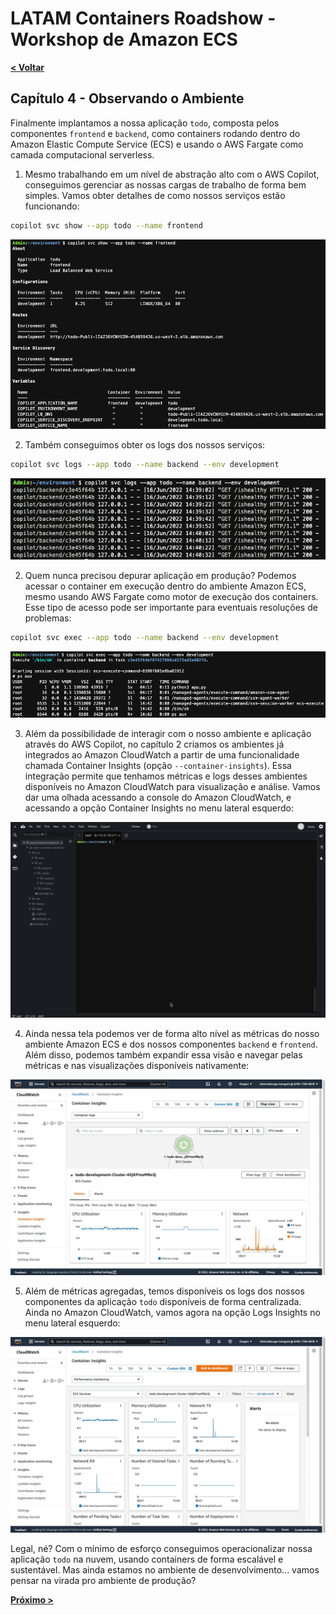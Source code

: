 # LATAM Containers Roadshow - Workshop de Amazon ECS

[**< Voltar**](./3-Deploy.md)

## Capítulo 4 - Observando o Ambiente

Finalmente implantamos a nossa aplicação `todo`, composta pelos componentes `frontend` e `backend`, como containers rodando dentro do Amazon Elastic Compute Service (ECS) e usando o AWS Fargate como camada computacional serverless. 

1. Mesmo trabalhando em um nível de abstração alto com o AWS Copilot, conseguimos gerenciar as nossas cargas de trabalho de forma bem simples. Vamos obter detalhes de como nossos serviços estão funcionando:

```bash
copilot svc show --app todo --name frontend
```

![Captura de tela com o resultado do comando 'copilot svc status'](../static/4.1-copilot_svc_show.png)

2. Também conseguimos obter os logs dos nossos serviços:

```bash
copilot svc logs --app todo --name backend --env development
```

![Captura de tela com o resultado do comando 'copilot svc status'](../static/4.2-copilot_svc_logs.png)

2. Quem nunca precisou depurar aplicação em produção? Podemos acessar o container em execução dentro do ambiente Amazon ECS, mesmo usando AWS Fargate como motor de execução dos containers. Esse tipo de acesso pode ser importante para eventuais resoluções de problemas:

```bash
copilot svc exec --app todo --name backend --env development
```

![Captura de tela com o resultado do comando 'copilot svc exec'](../static/4.3-copilot_svc_exec.png)

3. Além da possibilidade de interagir com o nosso ambiente e aplicação através do AWS Copilot, no capítulo 2 criamos os ambientes já integrados ao Amazon CloudWatch a partir de uma funcionalidade chamada Container Insights (opção `--container-insights`). Essa integração permite que tenhamos métricas e logs desses ambientes disponíveis no Amazon CloudWatch para visualização e análise. Vamos dar uma olhada acessando a console do Amazon CloudWatch, e acessando a opção Container Insights no menu lateral esquerdo:

![Imagem animada acessando a console do Amazon CloudWatch Container Insight](../static/4.4-cloudwatch_container_insights.gif)

4. Ainda nessa tela podemos ver de forma alto nível as métricas do nosso ambiente Amazon ECS e dos nossos componentes `backend` e `frontend`. Além disso, podemos também expandir essa visão e navegar pelas métricas e nas visualizações disponíveis nativamente:

![Imagem animada acessando a console do Amazon CloudWatch Container Insight](../static/4.5-cloudwatch_container_insights_details.gif)

5. Além de métricas agregadas, temos disponíveis os logs dos nossos componentes da aplicação `todo` disponíveis de forma centralizada. Ainda no Amazon CloudWatch, vamos agora na opção Logs Insights no menu lateral esquerdo:

![Imagem animada acessando a console do Amazon CloudWatch Container Insight](../static/4.6-cloudwatch_logs_insights.gif)

Legal, né? Com o mínimo de esforço conseguimos operacionalizar nossa aplicação `todo` na nuvem, usando containers de forma escalável e sustentável. Mas ainda estamos no ambiente de desenvolvimento... vamos pensar na virada pro ambiente de produção?

[**Próximo >**](./5-Automate.md)